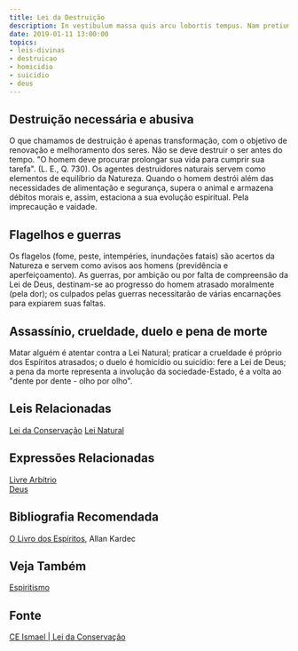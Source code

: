 ```yaml
---
title: Lei da Destruição
description: In vestibulum massa quis arcu lobortis tempus. Nam pretium arcu in odio vulputate luctus.
date: 2019-01-11 13:00:00
topics: 
- leis-divinas
- destruicao
- homicidio
- suicidio
- deus
---
```


## Destruição necessária e abusiva
O que chamamos de destruição é apenas transformação, com o objetivo de renovação
e melhoramento dos seres. Não se deve destruir o ser antes do tempo. "O homem
deve procurar prolongar sua vida para cumprir sua tarefa". (L. E., Q. 730). Os
agentes destruidores naturais servem como elementos de equilíbrio da Natureza.
Quando o homem destrói além das necessidades de alimentação e segurança, supera
o animal e armazena débitos morais e, assim, estaciona a sua evolução
espiritual. Pela imprecaução e vaidade.

## Flagelhos e guerras
Os flagelos (fome, peste, intempéries, inundações fatais) são acertos da
Natureza e servem como avisos aos homens (previdência e aperfeiçoamento). As
guerras, por ambição ou por falta de compreensão da Lei de Deus, destinam-se ao
progresso do homem atrasado moralmente (pela dor); os culpados pelas guerras
necessitarão de várias encarnações para expiarem suas faltas.

## Assassínio, crueldade, duelo e pena de morte
Matar alguém é atentar contra a Lei Natural; praticar a crueldade é próprio dos
Espíritos atrasados; o duelo é homicídio ou suicídio: fere a Lei de Deus; a pena
da morte representa a involução da sociedade-Estado, é a volta ao "dente por
dente - olho por olho".

## Leis Relacionadas
[Lei da Conservação](../conservacao)
[Lei Natural](../natural)  

## Expressões Relacionadas
[Livre Arbítrio](/sobre/livre-arbitrio)  
[Deus](/sobre/deus)

## Bibliografia Recomendada
[O Livro dos Espíritos](/livros/livro-dos-espiritos), Allan Kardec  

## Veja Também
[Espiritismo](/espiritismo)

## Fonte
[CE Ismael | Lei da Conservação](https://www.ceismael.com.br/download/apostila/apost1.htm#LEI%20DE%20CONSERVA%C3%87%C3%83O%20E%20LEI%20DE%20DESTRUI%C3%87%C3%83O)
